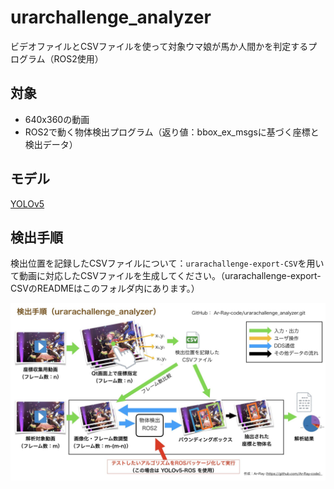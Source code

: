 # urarchallenge_analyzer
ビデオファイルとCSVファイルを使って対象ウマ娘が馬か人間かを判定するプログラム（ROS2使用）

## 対象

- 640x360の動画
- ROS2で動く物体検出プログラム（返り値：bbox_ex_msgsに基づく座標と検出データ）

## モデル

[YOLOv5](YOLOv5/README.md)

## 検出手順

検出位置を記録したCSVファイルについて：`urarachallenge-export-CSV`を用いて動画に対応したCSVファイルを生成してください。（urarachallenge-export-CSVのREADMEはこのフォルダ内にあります。）

![](https://raw.githubusercontent.com/Ar-Ray-code/urara-challenge/main/images_for_readme/1st-result/how2detect.jpeg)
